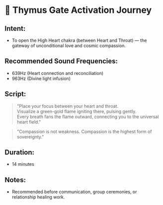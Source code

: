 # 💚 Thymus Gate Activation Journey

## Intent:
- To open the High Heart chakra (between Heart and Throat) — the gateway of unconditional love and cosmic compassion.

## Recommended Sound Frequencies:
- 639Hz (Heart connection and reconciliation)
- 963Hz (Divine light infusion)

## Script:
> "Place your focus between your heart and throat.  
> Visualize a green-gold flame igniting there, pulsing gently.  
> Every breath fans the flame outward, connecting you to the universal heart field."

> "Compassion is not weakness. Compassion is the highest form of sovereignty."

## Duration:
- 14 minutes

## Notes:
- Recommended before communication, group ceremonies, or relationship healing work.
